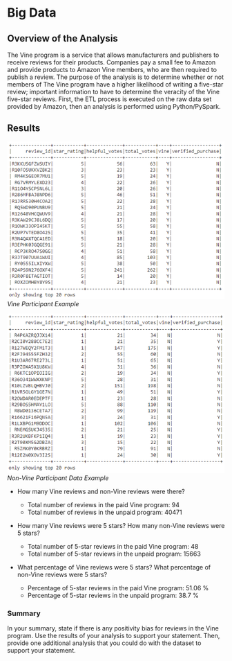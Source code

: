 # Big Data

## Overview of the Analysis
The Vine program is a service that allows manufacturers and publishers to receive reviews for their products. Companies pay a small fee to Amazon and provide products to Amazon Vine members, who are then required to publish a review. The purpose of the analysis is to determine whether or not members of The Vine program have a higher likelihood of writing a five-star review; important information to have to determine the veracity of the Vine five-star reviews.  First, the ETL process is executed on the raw data set provided by Amazon, then an analysis is performed using Python/PySpark.

## Results
![Vine Participant Data Example](YVine.PNG)  
*Vine Participant Example*  

![Non-Vine Participant Data Example](NVine.PNG)  
*Non-Vine Participant Data Example*  

* How many Vine reviews and non-Vine reviews were there?  
  * Total number of reviews in the paid Vine program: 94  
  * Total number of reviews in the unpaid program: 40471  

* How many Vine reviews were 5 stars? How many non-Vine reviews were 5 stars?  
  * Total number of 5-star reviews in the paid Vine program: 48
  * Total number of 5-star reviews in the unpaid program: 15663

* What percentage of Vine reviews were 5 stars? What percentage of non-Vine reviews were 5 stars?  
  * Percentage of 5-star reviews in the paid Vine program:  51.06 %
  * Percentage of 5-star reviews in the unpaid program:  38.7 %

### Summary  

In your summary, state if there is any positivity bias for reviews in the Vine program. Use the results of your analysis to support your statement. Then, provide one additional analysis that you could do with the dataset to support your statement.

